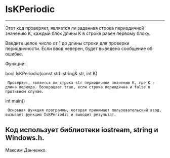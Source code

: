 # IsKPeriodic

---------------------------------------------------------------------------------
Этот код проверяет, является ли заданная строка периодичной значению K, каждый блок длины K в строке равен первому блоку.

Введите целое число от 1 до длины строки для проверки периодичности.
Если ввод неверен, будет выведено сообщение об ошибке.


Функции:

bool IsKPeriodic(const std::string& str, int K)

     Проверяет, является ли строка str периодичной значению K, где K - длина периода. Возвращает true, если строка периодична и false в противном случае.

int main()

     Основная функция программы, которая принимает пользовательский ввод, вызывает функцию IsKPeriodic и выводит результат.

Код использует библиотеки iostream, string и Windows.h.
------------------------------------------------------------------------------------

Максим Данченко.